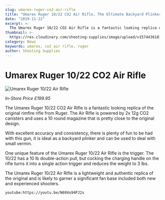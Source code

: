 ```yaml
---
slug: umarex-ruger-co2-air-rifle
title: "Umarex Ruger 10/22 CO2 Air Rifle, The Ultimate Backyard Plinker"
date: "2019-11-22"
excerpt: >-
  The Umarex Ruger 10/22 CO2 Air Rifle is a fantastic looking replica of the original rimfire rifle from Ruger.
thumbnail: >-
  https://res.cloudinary.com/shooting-supplies/image/upload/v1574436181/Umarex-Ruger-10-22-CO2-Air-Rifle_nn3cu5.jpg
category: News
keywords: umarex, co2 air rifle, ruger
author: Shooting Supplies
---
```


# **Umarex Ruger 10/22 CO2 Air Rifle**

![Umarex Ruger 10/22 Air Rifle](https://res.cloudinary.com/shooting-supplies/image/upload/v1574436181/Umarex-Ruger-10-22-CO2-Air-Rifle_nn3cu5.jpg)


_In-Store Price £199.95_

The Umarex Ruger 10/22 CO2 Air Rifle is a fantastic looking replica of the original rimfire rifle from Ruger. The Air Rifle is powered by 2x 12g CO2 canisters and uses a 10 round magazine that is pretty close to the original design.

With excellent accuracy and consistency, there is plenty of fun to be had with this gun, it is ideal as a backyard plinker and can be used to deal with small vermin.

One unique feature of the Umarex Ruger 10/22 Air Rifle is the trigger. The 10/22 has a 10 lb double-action pull, but cocking the charging handle on the rifle turns it into a single action trigger and reduces the weight to 3 lbs.

The Umarex Ruger 10/22 Air Rifle is a lightweight and authentic replica of the original and is likely to garner a significant fan base included both new and experienced shooters.

`youtube:https://youtu.be/N69Xo94PJ2s`
